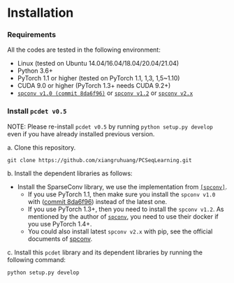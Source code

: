 # Installation

### Requirements
All the codes are tested in the following environment:
* Linux (tested on Ubuntu 14.04/16.04/18.04/20.04/21.04)
* Python 3.6+
* PyTorch 1.1 or higher (tested on PyTorch 1.1, 1,3, 1,5~1.10)
* CUDA 9.0 or higher (PyTorch 1.3+ needs CUDA 9.2+)
* [`spconv v1.0 (commit 8da6f96)`](https://github.com/traveller59/spconv/tree/8da6f967fb9a054d8870c3515b1b44eca2103634) or [`spconv v1.2`](https://github.com/traveller59/spconv) or [`spconv v2.x`](https://github.com/traveller59/spconv)


### Install `pcdet v0.5`
NOTE: Please re-install `pcdet v0.5` by running `python setup.py develop` even if you have already installed previous version.

a. Clone this repository.
```shell
git clone https://github.com/xiangruhuang/PCSeqLearning.git
```

b. Install the dependent libraries as follows:

[comment]: <> (* Install the dependent python libraries: )

[comment]: <> (```)

[comment]: <> (pip install -r requirements.txt )

[comment]: <> (```)

* Install the SparseConv library, we use the implementation from [`[spconv]`](https://github.com/traveller59/spconv). 
    * If you use PyTorch 1.1, then make sure you install the `spconv v1.0` with ([commit 8da6f96](https://github.com/traveller59/spconv/tree/8da6f967fb9a054d8870c3515b1b44eca2103634)) instead of the latest one.
    * If you use PyTorch 1.3+, then you need to install the `spconv v1.2`. As mentioned by the author of [`spconv`](https://github.com/traveller59/spconv), you need to use their docker if you use PyTorch 1.4+. 
    * You could also install latest `spconv v2.x` with pip, see the official documents of [spconv](https://github.com/traveller59/spconv).
  
c. Install this `pcdet` library and its dependent libraries by running the following command:
```shell
python setup.py develop
```
